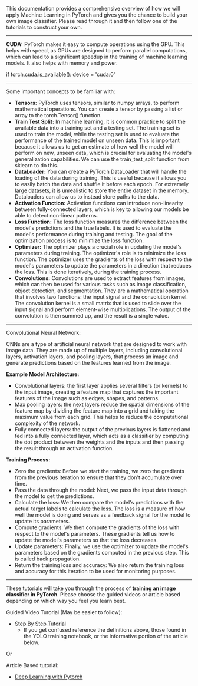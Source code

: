 This documentation provides a comprehensive overview of how we will apply Machine Learning in PyTorch and gives you the chance to build 
your own image classifier. Please read through it and then follow one of the tutorials to construct your own.

-----------------------------------------------------------------------------------------------------------------------

**CUDA:** PyTorch makes it easy to compute operations using the GPU. This helps with speed, as GPUs are designed to perform 
parallel computations, which can lead to a significant speedup in the training of machine learning models. It also helps 
with memory and power. 

if torch.cuda.is_available(): device = 'cuda:0'

-----------------------------------------------------------------------------------------------------------------------

Some important concepts to be familiar with:

- **Tensors:** PyTorch uses tensors, similar to numpy arrays, to perform mathematical operations. You can create a tensor by passing a list or array to the torch.Tensor() function.
- **Train Test Split:** In machine learning, it is common practice to split the available data into a training set and a testing set. The training set is used to train the model, while the testing set is used to evaluate the performance of the trained model on unseen data. This is important because it allows us to get an estimate of how well the model will perform on new, unseen data, which is crucial for evaluating the model's generalization capabilities. We can use the train_test_split function from sklearn to do this.
- **DataLoader:** You can create a PyTorch DataLoader that will handle the loading of the data during training. This is useful because it allows you to easily batch the data and shuffle it before each epoch. For extremely large datasets, it is unrealistic to store the entire dataset in the memory. Dataloaders can allow us to instead store paths to the data.
- **Activation Function:** Activation functions can introduce non-linearity between fully-connected layers, which is key to allowing our models be able to detect non-linear patterns.
- **Loss Function:** The loss function measures the difference between the model's predictions and the true labels. It is used to evaluate the model's performance during training and testing. The goal of the optimization process is to minimize the loss function.
- **Optimizer:** The optimizer plays a crucial role in updating the model's parameters during training. The optimizer's role is to minimize the loss function. The optimizer uses the gradients of the loss with respect to the model's parameters to update the parameters in a direction that reduces the loss. This is done iteratively, during the training process.
- **Convolutions:** Convolutions are used to extract features from images, which can then be used for various tasks such as image classification, object detection, and segmentation. They are a mathematical operation that involves two functions: the input signal and the convolution kernel. The convolution kernel is a small matrix that is used to slide over the input signal and perform element-wise multiplications. The output of the convolution is then summed up, and the result is a single value.

-----------------------------------------------------------------------------------------------------------------------

Convolutional Neural Network:

CNNs are a type of artificial neural network that are designed to work with image data. They are made up of multiple layers, including convolutional layers, activation layers, and pooling layers, that process an image and generate predictions based on the features learned from the image. 

**Example Model Architecture:**
- Convolutional layers: the first layer applies several filters (or kernels) to the input image, creating a feature map that captures the important features of the image such as edges, shapes, and patterns. 
- Max pooling layers: the next layers reduce the spatial dimensions of the feature map by dividing the feature map into a grid and taking the maximum value from each grid. This helps to reduce the computational complexity of the network.
- Fully connected layers: the output of the previous layers is flattened and fed into a fully connected layer, which acts as a classifier by computing the dot product between the weights and the inputs and then passing the result through an activation function.

**Training Process:**
- Zero the gradients: Before we start the training, we zero the gradients from the previous iteration to ensure that they don't accumulate over time.
- Pass the data through the model: Next, we pass the input data through the model to get the predictions.
- Calculate the loss: We then compare the model's predictions with the actual target labels to calculate the loss. The loss is a measure of how well the model is doing and serves as a feedback signal for the model to update its parameters.
- Compute gradients: We then compute the gradients of the loss with respect to the model's parameters. These gradients tell us how to update the model's parameters so that the loss decreases.
- Update parameters: Finally, we use the optimizer to update the model's parameters based on the gradients computed in the previous step. This is called back propagation.
- Return the training loss and accuracy: We also return the training loss and accuracy for this iteration to be used for monitoring purposes.

-----------------------------------------------------------------------------------------------------------------------
These tutorials will take you through the process of **training an image classifier in PyTorch**. Please choose the guided videos or article based depending on which way you feel you learn best.

Guided Video Turorial (May be easier to follow):
- [Step By Step Tutorial](https://youtube.com/playlist?list=PL3Dh_99BJkCEhE7Ri8W6aijiEqm3ZoGRq&feature=shared)
  - If you get confused reference the definitions above, those found in the YOLO training notebook, or the informative portion of the article below.

Or

Article Based tutorial:
- [Deep Learning with Pytorch](https://pytorch.org/tutorials/beginner/deep_learning_60min_blitz.html)
